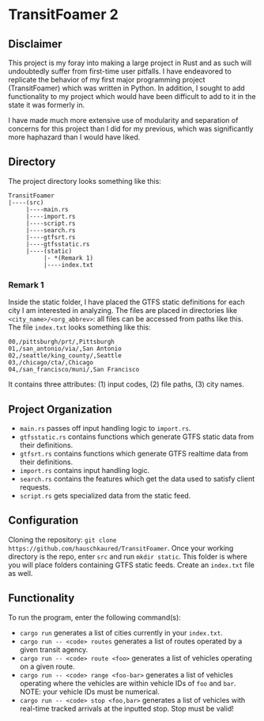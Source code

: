 # TransitFoamer 2

## Disclaimer

This project is my foray into making a large project in Rust and as such will 
undoubtedly suffer from first-time user pitfalls. I have endeavored to replicate
the behavior of my first major programming project (TransitFoamer) which was
written in Python. In addition, I sought to add functionality to my project 
which would have been difficult to add to it in the state it was formerly in.

I have made much more extensive use of modularity and separation of concerns for
this project than I did for my previous, which was significantly more haphazard
than I would have liked. 

## Directory

The project directory looks something like this:
```
TransitFoamer
|----(src)
     |----main.rs
     |----import.rs
     |----script.rs
     |----search.rs
     |----gtfsrt.rs
     |----gtfsstatic.rs
     |----(static)
          |- *(Remark 1)
          |----index.txt
```

### Remark 1
Inside the static folder, I have placed the GTFS static definitions for each 
city I am interested in analyzing. The files are placed in directories like 
`<city_name>/<org_abbrev>`: all files can be accessed from paths like this.
The file `index.txt` looks something like this:
```
00,/pittsburgh/prt/,Pittsburgh
01,/san_antonio/via/,San Antonio
02,/seattle/king_county/,Seattle
03,/chicago/cta/,Chicago
04,/san_francisco/muni/,San Francisco
```
It contains three attributes: (1) input codes, (2) file paths, (3) city names.

## Project Organization
+ `main.rs` passes off input handling logic to `import.rs`.
+ `gtfsstatic.rs` contains functions which generate GTFS static data from their
definitions.
+ `gtfsrt.rs` contains functions which generate GTFS realtime data from their
definitions.
+ `import.rs` contains input handling logic.
+ `search.rs` contains the features which get the data used to satisfy client
requests.
+ `script.rs` gets specialized data from the static feed.

## Configuration
Cloning the repository: `git clone https://github.com/hauschkaured/TransitFoamer`.
Once your working directory is the repo, enter `src` and run `mkdir static`.
This folder is where you will place folders containing GTFS static feeds.
Create an `index.txt` file as well. 

## Functionality
To run the program, enter the following command(s):

+ `cargo run` generates a list of cities currently in your `index.txt`.
+ `cargo run -- <code> routes` generates a list of routes operated by a given
transit agency.
+ `cargo run -- <code> route <foo>` generates a list of vehicles operating on a 
given route.
+ `cargo run -- <code> range <foo-bar>` generates a list of vehicles operating 
where the vehicles are within vehicle IDs of `foo` and `bar`. NOTE: your vehicle 
IDs must be numerical. 
+ `cargo run -- <code> stop <foo,bar>` generates a list of vehicles with real-time
tracked arrivals at the inputted stop. Stop must be valid!
